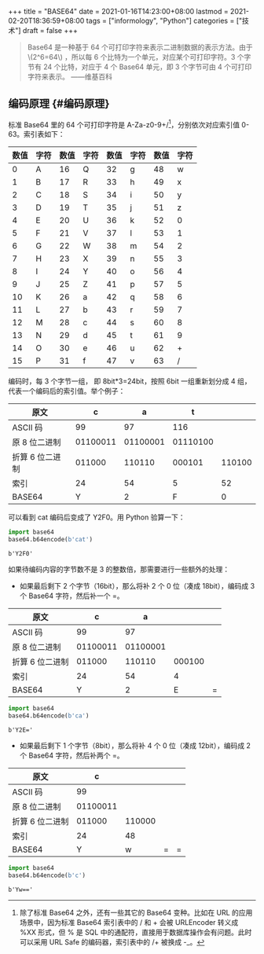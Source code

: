 +++
title = "BASE64"
date = 2021-01-16T14:23:00+08:00
lastmod = 2021-02-20T18:36:59+08:00
tags = ["informology", "Python"]
categories = ["技术"]
draft = false
+++

> Base64 是一种基于 64 个可打印字符来表示二进制数据的表示方法。由于 \\(2^6=64\\) ，所以每 6 个比特为一个单元，对应某个可打印字符。3 个字节有 24 个比特，对应于 4 个 Base64 单元，即 3 个字节可由 4 个可打印字符来表示。
> ——维基百科

<!--more-->


## 编码原理 {#编码原理}

标准 Base64 里的 64 个可打印字符是 A-Za-z0-9+/[^1]，分别依次对应索引值 0-63。索引表如下：
[^1]: 除了标准 Base64 之外，还有一些其它的 Base64 变种。比如在 URL 的应用场景中，因为标准 Base64 索引表中的 / 和 + 会被 URLEncoder 转义成 %XX 形式，但 % 是 SQL 中的通配符，直接用于数据库操作会有问题。此时可以采用 URL Safe 的编码器，索引表中的 /+ 被换成 -\_。

| 数值 | 字符 | 数值 | 字符 | 数值 | 字符 | 数值 | 字符 |
|----|----|----|----|----|----|----|----|
| 0  | A  | 16 | Q  | 32 | g  | 48 | w  |
| 1  | B  | 17 | R  | 33 | h  | 49 | x  |
| 2  | C  | 18 | S  | 34 | i  | 50 | y  |
| 3  | D  | 19 | T  | 35 | j  | 51 | z  |
| 4  | E  | 20 | U  | 36 | k  | 52 | 0  |
| 5  | F  | 21 | V  | 37 | l  | 53 | 1  |
| 6  | G  | 22 | W  | 38 | m  | 54 | 2  |
| 7  | H  | 23 | X  | 39 | n  | 55 | 3  |
| 8  | I  | 24 | Y  | 40 | o  | 56 | 4  |
| 9  | J  | 25 | Z  | 41 | p  | 57 | 5  |
| 10 | K  | 26 | a  | 42 | q  | 58 | 6  |
| 11 | L  | 27 | b  | 43 | r  | 59 | 7  |
| 12 | M  | 28 | c  | 44 | s  | 60 | 8  |
| 13 | N  | 29 | d  | 45 | t  | 61 | 9  |
| 14 | O  | 30 | e  | 46 | u  | 62 | +  |
| 15 | P  | 31 | f  | 47 | v  | 63 | /  |

编码时，每 3 个字节一组， 即 8bit\*3=24bit，按照 6bit 一组重新划分成 4 组，代表一个编码后的索引值。举个例子：

| 原文      | c        | a        | t        |        |
|---------|----------|----------|----------|--------|
| ASCII 码  | 99       | 97       | 116      |        |
| 原 8 位二进制 | 01100011 | 01100001 | 01110100 |        |
| 折算 6 位二进制 | 011000   | 110110   | 000101   | 110100 |
| 索引      | 24       | 54       | 5        | 52     |
| BASE64    | Y        | 2        | F        | 0      |

可以看到 cat 编码后变成了 Y2F0。用 Python 验算一下：

```python
import base64
base64.b64encode(b'cat')
```

```text
b'Y2F0'
```

如果待编码内容的字节数不是 3 的整数倍，那需要进行一些额外的处理：

-   如果最后剩下 2 个字节（16bit），那么将补 2 个 0 位（凑成 18bit），编码成 3 个 Base64 字符，然后补一个 =。

| 原文      | c        | a        |        |   |
|---------|----------|----------|--------|---|
| ASCII 码  | 99       | 97       |        |   |
| 原 8 位二进制 | 01100011 | 01100001 |        |   |
| 折算 6 位二进制 | 011000   | 110110   | 000100 |   |
| 索引      | 24       | 54       | 4      |   |
| BASE64    | Y        | 2        | E      | = |

```python
import base64
base64.b64encode(b'ca')
```

```text
b'Y2E='
```

-   如果最后剩下 1 个字节（8bit），那么将补 4 个 0 位（凑成 12bit），编码成 2 个 Base64 字符，然后补两个 =。

| 原文      | c        |        |   |   |
|---------|----------|--------|---|---|
| ASCII 码  | 99       |        |   |   |
| 原 8 位二进制 | 01100011 |        |   |   |
| 折算 6 位二进制 | 011000   | 110000 |   |   |
| 索引      | 24       | 48     |   |   |
| BASE64    | Y        | w      | = | = |

```python
import base64
base64.b64encode(b'c')
```

```text
b'Yw=='
```
